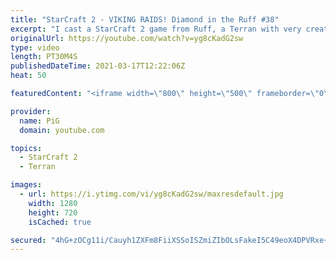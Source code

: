 ```yaml
---
title: "StarCraft 2 - VIKING RAIDS! Diamond in the Ruff #38"
excerpt: "I cast a StarCraft 2 game from Ruff, a Terran with very creative gameplay. How will he ruff up his Terran and Zerg opponents? 🐷 Support PiG: https://www.pigstarcraft.com/support/  Check out all episodes of 💎 Diamond in the Ruff: https://www.youtube.com/playlist?list=PLFUDU8AOevUfdEq20wYq8Sm9z3sc1yn0l"
originalUrl: https://youtube.com/watch?v=yg8cKadG2sw
type: video
length: PT30M4S
publishedDateTime: 2021-03-17T12:22:06Z
heat: 50

featuredContent: "<iframe width=\"800\" height=\"500\" frameborder=\"0\" src=\"https://www.youtube.com/embed/yg8cKadG2sw\" allow=\"accelerometer; autoplay; encrypted-media; gyroscope; picture-in-picture\" allowfullscreen></iframe>"

provider:
  name: PiG
  domain: youtube.com

topics:
  - StarCraft 2
  - Terran

images:
  - url: https://i.ytimg.com/vi/yg8cKadG2sw/maxresdefault.jpg
    width: 1280
    height: 720
    isCached: true

secured: "4hG+zOCg11i/Cauyh1ZXFm8FiiXSSoISZmiZIbOLsFakeI5C49eoX4DPVRxe+KzyjgkMPDbXw/bOU8V+QhFgekIWgR7thj5ynsaLSo2Z9Vh/UrwlqyERQaH/whvxAIUTvSOToXWZcGkKMd3OE8hs2moZYtx87QmkQ6+/pkukdjJJTRKCzvSCrJKd6/dsU4v9uJq/vWS10Qyejs/b5tqv1MgtJNXtJEmZPf8qRoj/EaMPjamGeVWOTiSbytx5OcfLTgFnbSM2l7lxi3NdBXhAPeGe0fRtDeHRnhDN/sQbOAGMVXzThEQR3Md9obYVef8/pevJUCnWvphD2It/9tLL364PQ5XB8ke8VJGkrnxv3FixKfngLwLEHTuJFz6cAoH7SHkoagHxDBJGfngQjQRVf0gOkRV6JCDOLiFSTvi6MGY=;U6VrTurE4rs5kW5yhr44Ug=="
---
```


